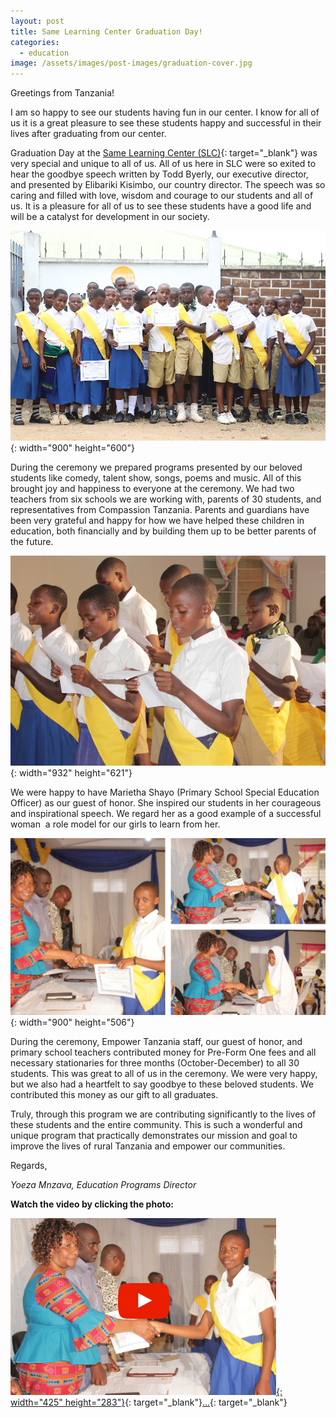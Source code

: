 ```yaml
---
layout: post
title: Same Learning Center Graduation Day!
categories:
  - education
image: /assets/images/post-images/graduation-cover.jpg
---
```


Greetings from Tanzania\!

I am so happy to see our students having fun in our center. I know for all of us it is a great pleasure to see these students happy and successful in their lives after graduating from our center.

Graduation Day at the [Same Learning Center (SLC)](https://empowertz.org/programs/educationfortomorrow/){: target="_blank"}&nbsp;was very special and unique to all of us. All of us here in SLC were so exited to hear the goodbye speech written by Todd Byerly, our executive director, and presented by Elibariki Kisimbo, our country director. The speech was so caring and filled with love, wisdom and courage to our students and all of us. It is a pleasure for all of us to see these students have a good life and will be a catalyst for development in our society.

![](/uploads/2019/10/21/same-learning-center-graduation-day/slc---5.jpg){: width="900" height="600"}

During the ceremony we prepared programs presented by our beloved students like comedy, talent show, songs, poems and music. All of this brought joy and happiness to everyone at the ceremony. We had two teachers from six schools we are working with, parents of 30 students, and representatives from Compassion Tanzania. Parents and guardians have been very grateful and happy for how we have helped these children in education, both financially and by building them up to be better parents of the future.

![](/uploads/2019/10/21/same-learning-center-graduation-day/slcday1---1.jpg){: width="932" height="621"}

We were happy to have Marietha Shayo (Primary School Special Education Officer) as our guest of honor. She inspired our students in her courageous and inspirational speech. We regard her as a good example of a successful woman&nbsp; a role model for our girls to learn from her.

![](/uploads/2019/10/21/same-learning-center-graduation-day/blog-post--.jpg){: width="900" height="506"}

During the ceremony, Empower Tanzania staff, our guest of honor, and primary school teachers contributed money for Pre-Form One fees and all necessary stationaries for three months (October-December) to all 30 students. This was great to all of us in the ceremony. We were very happy, but we also had a heartfelt to say goodbye to these beloved students. We contributed this money as our gift to all graduates.

Truly, through this program we are contributing significantly to the lives of these students and the entire community. This is such a wonderful and unique program that practically demonstrates our mission and goal to improve the lives of rural Tanzania and empower our communities.

Regards,

*Yoeza Mnzava, Education Programs Director&nbsp;*

**Watch the video by clicking the photo:**

[![](/uploads/video.jpg){: width="425" height="283"}](https://youtu.be/q7XfDTerfQY){: target="_blank"}[…](https://youtu.be/q7XfDTerfQY){: target="_blank"}